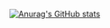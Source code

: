 [![Anurag's GitHub stats](https://github-readme-stats.vercel.app/api?andouuu=anuraghazra)](https://github.com/anuraghazra/github-readme-stats)

